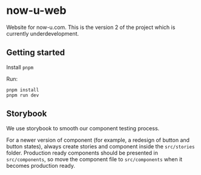 # now-u-web

Website for now-u.com. This is the version 2 of the project which is currently underdevelopment.

## Getting started

Install `pnpm`

Run:

```
pnpm install
pnpm run dev
```

## Storybook

We use storybook to smooth our component testing process.

For a newer version of component (for example, a redesign of button and button states), always create stories and component inside the `src/stories` folder. Production ready components should be presented in `src/components`, so move the component file to `src/components` when it becomes production ready. 